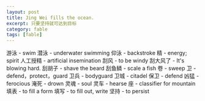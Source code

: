 ```yaml
---
layout: post
title: Jing Wei fills the ocean.
excerpt: 只要坚持就可达到目标
category: fable
tags: [fable]
---
```


游泳 - swim
潜泳 - underwater swimming
仰泳 - backstroke
精 - energy; spirit
人工授精 - artificial insemination
刮风 - to be windy
刮大风了 - It's blowing hard.
刮胡子 - shave the beard
刮鱼鳞 - scale a fish
卷 - sweep
卫 - defend，protect，guard
卫兵 - bodyguard
卫城 - citadel
保卫 - defend
凶猛 - ferocious
淹死 - drown
灵魂 - soul
灵车 - hearse
座 - classifier for mountain
填表 - to fill a form
填写 - to fill out, write
坚持 - to persist